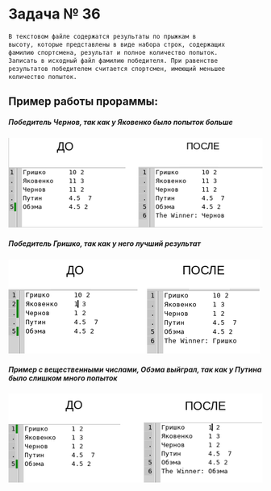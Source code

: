 # Задача № 36
    В текстовом файле содержатся результаты по прыжкам в
    высоту, которые представлены в виде набора строк, содержащих
    фамилию спортсмена, результат и полное количество попыток.
    Записать в исходный файл фамилию победителя. При равенстве
    результатов победителем считается спортсмен, имеющий меньшее
    количество попыток.

## Пример работы прораммы:
##### Победитель Чернов, так как у Яковенко было попыток больше
![Image alt](https://github.com/Polevochka/P_M1_ZA36/raw/master/img/p1.png)
##### Победитель Гришко, так как у него лучший результат
![Image alt](https://github.com/Polevochka/P_M1_ZA36/raw/master/img/p2.png)
##### Пример с вещественными числами, Обэма выйграл, так как у Путина было слишком много попыток
![Image alt](https://github.com/Polevochka/P_M1_ZA36/raw/master/img/p3.png)
